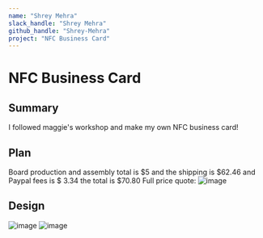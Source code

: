 ```yaml
---
name: "Shrey Mehra"
slack_handle: "Shrey Mehra"
github_handle: "Shrey-Mehra"
project: "NFC Business Card"
---
```


# NFC Business Card
## Summary
I followed maggie's workshop and make my own NFC business card!

## Plan
Board production and assembly total is $5 and the shipping is $62.46 and Paypal fees is $ 3.34 the total is $70.80
Full price quote: 
![image](https://github.com/Shrey-Mehra/OnBoard/assets/85977707/d64d7215-1ad2-4dca-974f-4ea7247429e4)


## Design
![image](https://github.com/Shrey-Mehra/OnBoard/assets/85977707/3f106801-c392-4e4a-b168-5ebbb2eb141b)
![image](https://github.com/Shrey-Mehra/OnBoard/assets/85977707/d22bdb26-f03b-41df-a8a1-947623a82bfd)
